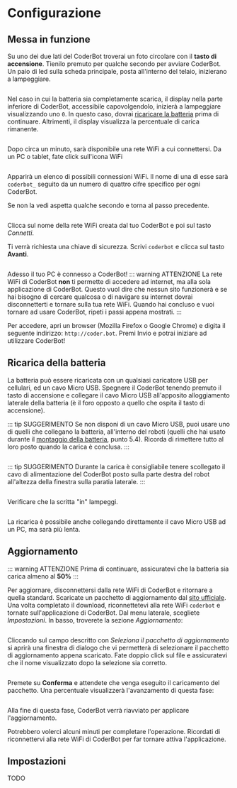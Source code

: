 # Configurazione

## Messa in funzione

Su uno dei due lati del CoderBot troverai un foto circolare con il **tasto di accensione**. Tienilo premuto per qualche secondo per avviare CoderBot. Un paio di led sulla scheda principale, posta all'interno del telaio, inizierano a lampeggiare.

<img :src="$withBase('/images/manual/powerbutton.jpg')">

Nel caso in cui la batteria sia completamente scarica, il display nella parte inferiore di CoderBot, accessibile capovolgendolo, inizierà a lampeggiare visualizzando uno `0`. In questo caso, dovrai [ricaricare la batteria](#ricarica-della-batteria) prima di continuare. Altrimenti, il display visualizza la percentuale di carica rimanente.

<img :src="$withBase('/images/manual/batterypercentage.jpg')">

Dopo circa un minuto, sarà disponibile una rete WiFi a cui connettersi.
Da un PC o tablet, fate click sull'icona WiFi

<img :src="$withBase('/images/manual/wifi1.png')">

Apparirà un elenco di possibili connessioni WiFi. Il nome di una di esse sarà `coderbot_` seguito da un numero di quattro cifre specifico per ogni CoderBot.

Se non la vedi aspetta qualche secondo e torna al passo precedente.

<img :src="$withBase('/images/manual/wifi2.png')">

Clicca sul nome della rete WiFi creata dal tuo CoderBot e poi sul tasto *Connetti*.

Ti verrà richiesta una chiave di sicurezza. Scrivi `coderbot` e clicca sul tasto **Avanti**.

<img :src="$withBase('/images/manual/wifi3.png')">

Adesso il tuo PC è connesso a CoderBot!
::: warning ATTENZIONE
La rete WiFi di CoderBot **non** ti permette di accedere ad internet, ma alla sola applicazione di CoderBot. Questo vuol dire che nessun sito funzionerà e se hai bisogno di cercare qualcosa o di navigare su internet dovrai disconnetterti e tornare sulla tua rete WiFi. Quando hai concluso e vuoi tornare ad usare CoderBot, ripeti i passi appena mostrati.
:::

Per accedere, apri un browser (Mozilla Firefox o Google Chrome) e digita il seguente indirizzo: `http://coder.bot`. Premi Invio e potrai iniziare ad utilizzare CoderBot!

## Ricarica della batteria

La batteria può essere ricaricata con un qualsiasi caricatore USB per cellulari, ed un cavo Micro USB. Spegnere il CoderBot tenendo premuto il tasto di accensione e collegare il cavo Micro USB all'apposito alloggiamento laterale della batteria (è il foro opposto a quello che ospita il tasto di accensione).

::: tip SUGGERIMENTO
Se non disponi di un cavo Micro USB, puoi usare uno di quelli che collegano la batteria, all'interno del roboti (quelli che hai usato durante il [montaggio della batteria](/kit/#_5-batteria-e-collegamenti), punto 5.4). Ricorda di rimettere tutto al loro posto quando la carica è conclusa.
:::

<img :src="$withBase('/images/manual/batt_01.jpg')">

::: tip SUGGERIMENTO
Durante la carica è consigliabile tenere scollegato il cavo di alimentazione del CoderBot posto sulla parte destra del robot all'altezza della finestra sulla paratia laterale.
:::

<img :src="$withBase('/images/manual/batt_03.jpg')">

Verificare che la scritta "in" lampeggi.

<img :src="$withBase('/images/manual/batt_02.jpg')">

La ricarica è possibile anche collegando direttamente il cavo Micro USB ad un PC, ma sarà più lenta.

## Aggiornamento

::: warning ATTENZIONE
Prima di continuare, assicuratevi che la batteria sia carica almeno al **50%**
:::

Per aggiornare, disconnettersi dalla rete WiFi di CoderBot e ritornare a quella standard. Scaricate un pacchetto di aggiornamento dal [sito ufficiale](https://www.coderbot.org/repo). Una volta completato il download, riconnettetevi alla rete WiFi `coderbot` e tornate sull'applicazione di CoderBot. Dal menu laterale, scegliete *Impostazioni*. In basso, troverete la sezione *Aggiornamento*:

<img :src="$withBase('/images/app/update.png')">

Cliccando sul campo descritto con *Seleziona il pacchetto di aggiornamento* si aprirà una finestra di dialogo che vi permetterà di selezionare il pacchetto di aggiornamento appena scaricato. Fate doppio click sul file e assicuratevi che il nome visualizzato dopo la selezione sia corretto.

<img :src="$withBase('/images/app/selected_update.png')">

Premete su **Conferma** e attendete che venga eseguito il caricamento del pacchetto. Una percentuale visualizzerà l'avanzamento di questa fase:

<img :src="$withBase('/images/app/uploading_update.png')">

Alla fine di questa fase, CoderBot verrà riavviato per applicare l'aggiornamento.

Potrebbero volerci alcuni minuti per completare l'operazione. Ricordati di riconnettervi alla rete WiFi di CoderBot per far tornare attiva l'applicazione.

## Impostazioni

TODO